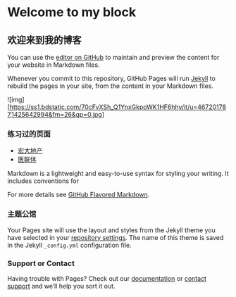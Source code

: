 # Welcome to my block 
##                欢迎来到我的博客

You can use the [editor on GitHub](https://github.com/baiyis/baiyis.github.io/edit/master/README.md) to maintain and preview the content for your website in Markdown files.

Whenever you commit to this repository, GitHub Pages will run [Jekyll](https://jekyllrb.com/) to rebuild the pages in your site, from the content in your Markdown files.

![img][https://ss1.bdstatic.com/70cFvXSh_Q1YnxGkpoWK1HF6hhy/it/u=467201787,1425642994&fm=26&gp=0.jpg]
### 练习过的页面

* [宏大地产](https://baiyis.github.io/hongdadichan/src/html/index.html)
* [医联体](https://baiyis.github.io/yilianti/dist/html/index.html)

Markdown is a lightweight and easy-to-use syntax for styling your writing. It includes conventions for

For more details see [GitHub Flavored Markdown](https://guides.github.com/features/mastering-markdown/).

### 主题公馆

Your Pages site will use the layout and styles from the Jekyll theme you have selected in your [repository settings](https://github.com/baiyis/baiyis.github.io/settings). The name of this theme is saved in the Jekyll `_config.yml` configuration file.

### Support or Contact

Having trouble with Pages? Check out our [documentation](https://help.github.com/categories/github-pages-basics/) or [contact support](https://github.com/contact) and we’ll help you sort it out.
